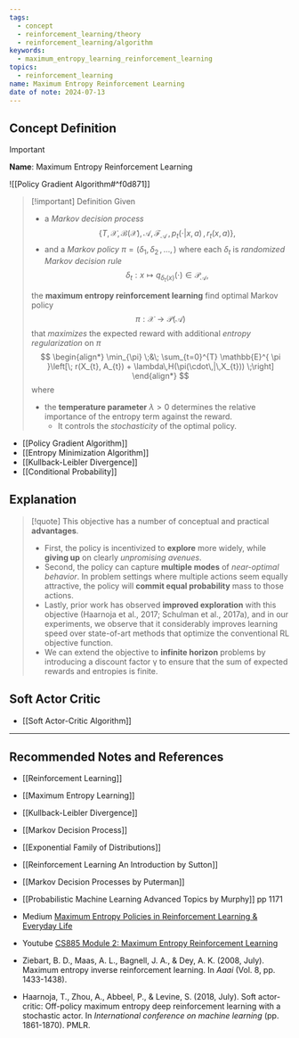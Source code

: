 ```yaml
---
tags:
  - concept
  - reinforcement_learning/theory
  - reinforcement_learning/algorithm
keywords:
  - maximum_entropy_learning_reinforcement_learning
topics:
  - reinforcement_learning
name: Maximum Entropy Reinforcement Learning
date of note: 2024-07-13
---
```


## Concept Definition

>[!important]
>**Name**:  Maximum Entropy Reinforcement Learning

![[Policy Gradient Algorithm#^f0d871]]

>[!important] Definition
>Given 
>- a *Markov decision process* $$\{T, \mathcal{X}, \mathcal{B}(\mathcal{X}), \mathcal{A}, \mathscr{F}_{\mathcal{A}}\,,\, p_{t}(\cdot|x, a)\,,\, r_{t}(x, a)\},$$
>- and a *Markov policy* $\pi = (\delta_{1}, \delta_{2} \,{,}\ldots{,}\,)$ where each $\delta_{t}$ is *randomized Markov decision rule* $$\delta_{t}: x \mapsto q_{\delta_{t}(x)}(\cdot) \in \mathscr{P}_{\mathcal{A}},$$
>
>the **maximum entropy reinforcement learning** find optimal Markov policy $$\pi: \mathcal{X}\to \mathscr{P}(\mathcal{A})$$ that *maximizes* the expected reward with additional *entropy regularization* on $\pi$
>$$
>\begin{align*}
>\min_{\pi} \;&\; \sum_{t=0}^{T} \mathbb{E}^{ \pi }\left[\; r(X_{t}, A_{t}) + \lambda\,H(\pi(\cdot\,|\,X_{t})) \;\right]
>\end{align*}
>$$
>where
>- the **temperature parameter** $\lambda >0$ determines the relative importance of the entropy term against the reward.
>	- It controls the *stochasticity* of the optimal policy. 

- [[Policy Gradient Algorithm]]
- [[Entropy Minimization Algorithm]]
- [[Kullback-Leibler Divergence]]
- [[Conditional Probability]]


## Explanation

>[!quote]
>This objective has a number of conceptual and practical **advantages**. 
>- First, the policy is incentivized to **explore** more widely, while **giving up** on clearly *unpromising avenues*. 
>- Second, the policy can capture **multiple modes** of *near-optimal behavior*. In problem settings where multiple actions seem equally attractive, the policy will **commit equal probability** mass to those actions. 
>- Lastly, prior work has observed **improved exploration** with this objective (Haarnoja et al., 2017; Schulman et al., 2017a), and in our experiments, we observe that it considerably improves learning speed over state-of-art methods that optimize the conventional RL objective function. 
>- We can extend the objective to **infinite horizon** problems by introducing a discount factor γ to ensure that the sum of expected rewards and entropies is finite.


## Soft Actor Critic

- [[Soft Actor-Critic Algorithm]]


-----------
##  Recommended Notes and References


- [[Reinforcement Learning]]
- [[Maximum Entropy Learning]]
- [[Kullback-Leibler Divergence]]
- [[Markov Decision Process]]
- [[Exponential Family of Distributions]]


- [[Reinforcement Learning An Introduction by Sutton]]
- [[Markov Decision Processes by Puterman]]
- [[Probabilistic Machine Learning Advanced Topics by Murphy]] pp 1171

- Medium [Maximum Entropy Policies in Reinforcement Learning & Everyday Life](https://awjuliani.medium.com/maximum-entropy-policies-in-reinforcement-learning-everyday-life-f5a1cc18d32d)
- Youtube [CS885 Module 2: Maximum Entropy Reinforcement Learning](https://www.youtube.com/watch?v=ZsW0LCPPWHU)
- Ziebart, B. D., Maas, A. L., Bagnell, J. A., & Dey, A. K. (2008, July). Maximum entropy inverse reinforcement learning. In _Aaai_ (Vol. 8, pp. 1433-1438).
- Haarnoja, T., Zhou, A., Abbeel, P., & Levine, S. (2018, July). Soft actor-critic: Off-policy maximum entropy deep reinforcement learning with a stochastic actor. In _International conference on machine learning_ (pp. 1861-1870). PMLR.